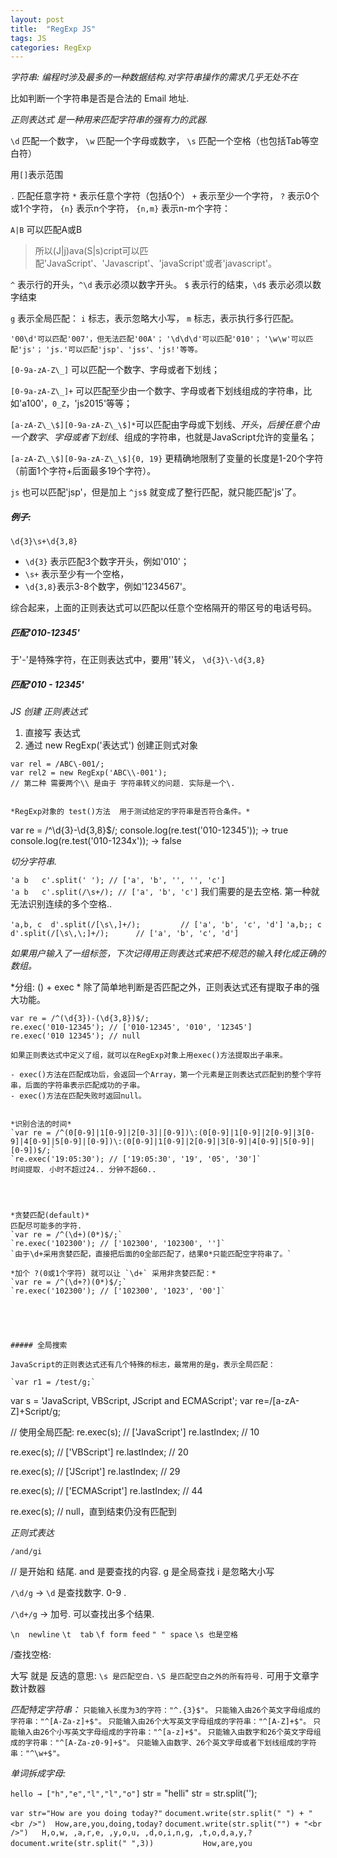 ```yaml
---
layout: post
title:  "RegExp JS"
tags: JS
categories: RegExp
---
```

*字符串: 编程时涉及最多的一种数据结构.对字符串操作的需求几乎无处不在*

比如判断一个字符串是否是合法的 Email 地址.

*正则表达式 是一种用来匹配字符串的强有力的武器.*



`\d` 匹配一个数字，
`\w` 匹配一个字母或数字，
`\s` 匹配一个空格（也包括Tab等空白符）

用`[]`表示范围

`.`  匹配任意字符
`*`  表示任意个字符（包括0个）
`+`  表示至少一个字符，
`?`  表示0个或1个字符，
`{n}`   表示n个字符，
`{n,m}` 表示n-m个字符：

`A|B` 可以匹配A或B
> 所以(J|j)ava(S|s)cript可以匹配'JavaScript'、'Javascript'、'javaScript'或者'javascript'。

`^` 表示行的开头，`^\d` 表示必须以数字开头。
`$` 表示行的结束，`\d$` 表示必须以数字结束

`g` 表示全局匹配：
`i` 标志，表示忽略大小写，
`m` 标志，表示执行多行匹配。






`'00\d'可以匹配'007'，但无法匹配'00A'；`
`'\d\d\d'可以匹配'010'；`
`'\w\w'可以匹配'js'；`
`'js.'可以匹配'jsp'、'jss'、'js!'等等。`

`[0-9a-zA-Z\_]`  可以匹配一个数字、字母或者下划线；  

`[0-9a-zA-Z\_]+` 可以匹配至少由一个数字、字母或者下划线组成的字符串，比如'a100'，`0_Z`，'js2015'等等；  

`[a-zA-Z\_\$][0-9a-zA-Z\_\$]*`可以匹配由字母或下划线、$开头，后接任意个由一个数字、字母或者下划线、$组成的字符串，也就是JavaScript允许的变量名；  

`[a-zA-Z\_\$][0-9a-zA-Z\_\$]{0, 19}` 更精确地限制了变量的长度是1-20个字符（前面1个字符+后面最多19个字符）。  

`js`   也可以匹配'jsp'，但是加上
`^js$` 就变成了整行匹配，就只能匹配'js'了。









##### 例子:
`\d{3}\s+\d{3,8}`

- `\d{3}` 表示匹配3个数字开头，例如'010'；
- `\s+`   表示至少有一个空格，
- `\d{3,8}`表示3-8个数字，例如'1234567'。  

综合起来，上面的正则表达式可以匹配以任意个空格隔开的带区号的电话号码。



##### 匹配'010-12345'
于'-'是特殊字符，在正则表达式中，要用'\'转义，
`\d{3}\-\d{3,8}`


##### 匹配'010 - 12345'



*JS 创建 正则表达式*
1. 直接写 表达式
2. 通过 new RegExp('表达式') 创建正则式对象

~~~
var rel = /ABC\-001/;
var rel2 = new RegExp('ABC\\-001');
// 第二种 需要两个\\ 是由于 字符串转义的问题. 实际是一个\.


*RegExp对象的 test()方法  用于测试给定的字符串是否符合条件。*
~~~
var re = /^\d{3}\-\d{3,8}$/;
console.log(re.test('010-12345'));   → true  
console.log(re.test('010-1234x'));   → false 





*切分字符串.*

`'a b   c'.split(' '); // ['a', 'b', '', '', 'c']`  
`'a b   c'.split(/\s+/); // ['a', 'b', 'c']`
我们需要的是去空格. 第一种就无法识别连续的多个空格..


`'a,b, c  d'.split(/[\s\,]+/);         // ['a', 'b', 'c', 'd']`
`'a,b;; c  d'.split(/[\s\,\;]+/);      // ['a', 'b', 'c', 'd']`

*如果用户输入了一组标签，下次记得用正则表达式来把不规范的输入转化成正确的数组。*




*分组: () + exec * 
除了简单地判断是否匹配之外，正则表达式还有提取子串的强大功能。


~~~
var re = /^(\d{3})-(\d{3,8})$/;
re.exec('010-12345'); // ['010-12345', '010', '12345']
re.exec('010 12345'); // null

如果正则表达式中定义了组，就可以在RegExp对象上用exec()方法提取出子串来。

- exec()方法在匹配成功后，会返回一个Array，第一个元素是正则表达式匹配到的整个字符串，后面的字符串表示匹配成功的子串。
- exec()方法在匹配失败时返回null。


*识别合法的时间*
`var re = /^(0[0-9]|1[0-9]|2[0-3]|[0-9])\:(0[0-9]|1[0-9]|2[0-9]|3[0-9]|4[0-9]|5[0-9]|[0-9])\:(0[0-9]|1[0-9]|2[0-9]|3[0-9]|4[0-9]|5[0-9]|[0-9])$/;`
`re.exec('19:05:30'); // ['19:05:30', '19', '05', '30']`
时间提取. 小时不超过24.. 分钟不超60..




*贪婪匹配(default)*
匹配尽可能多的字符.
`var re = /^(\d+)(0*)$/;`
`re.exec('102300'); // ['102300', '102300', '']`
`由于\d+采用贪婪匹配，直接把后面的0全部匹配了，结果0*只能匹配空字符串了。`

*加个 ?(0或1个字符) 就可以让 `\d+` 采用非贪婪匹配：*
`var re = /^(\d+?)(0*)$/;`
`re.exec('102300'); // ['102300', '1023', '00']`





##### 全局搜索

JavaScript的正则表达式还有几个特殊的标志，最常用的是g，表示全局匹配：

`var r1 = /test/g;`

~~~
var s = 'JavaScript, VBScript, JScript and ECMAScript';
var re=/[a-zA-Z]+Script/g;

// 使用全局匹配:
re.exec(s); // ['JavaScript']
re.lastIndex; // 10

re.exec(s); // ['VBScript']
re.lastIndex; // 20

re.exec(s); // ['JScript']
re.lastIndex; // 29

re.exec(s); // ['ECMAScript']
re.lastIndex; // 44

re.exec(s); // null，直到结束仍没有匹配到
















*正则式表达*

`/and/gi`

// 是开始和 结尾.
and 是要查找的内容.
g 是全局查找
i 是忽略大小写




`/\d/g`  →  `\d` 是查找数字. 0-9 .

`/\d+/g` → 加号. 可以查找出多个结果.


`\n  newline`
`\t  tab`
`\f form feed`
`" " space`
`\s 也是空格`

/查找空格:



大写 就是 反选的意思:
`\s 是匹配空白.`
`\S 是匹配空白之外的所有符号.`
可用于文章字数计数器







*匹配特定字符串：*
`只能输入长度为3的字符："^.{3}$"。`
`只能输入由26个英文字母组成的字符串："^[A-Za-z]+$"。`
`只能输入由26个大写英文字母组成的字符串："^[A-Z]+$"。`
`只能输入由26个小写英文字母组成的字符串："^[a-z]+$"。`
`只能输入由数字和26个英文字母组成的字符串："^[A-Za-z0-9]+$"。`
`只能输入由数字、26个英文字母或者下划线组成的字符串："^\w+$"。`






*单词拆成字母:*

`hello → ["h","e","l","l","o"]`
str = "helli"
str = str.split('');  




`var str="How are you doing today?"`
`document.write(str.split(" ") + "<br />")  How,are,you,doing,today?`
`document.write(str.split("") + "<br />")   H,o,w, ,a,r,e, ,y,o,u, ,d,o,i,n,g, ,t,o,d,a,y,?`
`document.write(str.split(" ",3))           How,are,you`
`   `



















































































































































